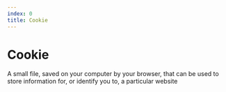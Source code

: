 ```yaml
---
index: 0
title: Cookie
---
```

# Cookie

A small file, saved on your computer by your browser, that can be used to store information for, or identify you to, a particular website
